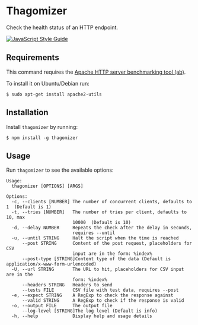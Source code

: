 Thagomizer
==========

Check the health status of an HTTP endpoint.

[![JavaScript Style Guide](https://img.shields.io/badge/code%20style-standard-brightgreen.svg)](http://standardjs.com/)

Requirements
------------

This command requires the 
[Apache HTTP server benchmarking tool (ab)](https://httpd.apache.org/docs/current/programs/ab.html).

To install it on Ubuntu/Debian run:

    $ sudo apt-get install apache2-utils

Installation
------------

Install `thagomizer` by running:

    $ npm install -g thagomizer

Usage
-----

Run `thagomizer` to see the available options:

```
Usage:
  thagomizer [OPTIONS] [ARGS]

Options: 
  -c, --clients [NUMBER] The number of concurrent clients, defaults to 1  (Default is 1)
  -t, --tries [NUMBER]   The number of tries per client, defaults to 10, max 
                         10000  (Default is 10)
  -d, --delay NUMBER     Repeats the check after the delay in seconds, 
                         requires --until 
  -u, --until STRING     Halt the script when the time is reached
      --post STRING      Content of the post request, placeholders for CSV 
                         input are in the form: %index% 
      --post-type [STRING]Content type of the data (Default is application/x-www-form-urlencoded)
  -U, --url STRING       The URL to hit, placeholders for CSV input are in the 
                         form: %index% 
      --headers STRING   Headers to send
      --tests FILE       CSV file with test data, requires --post
  -e, --expect STRING    A RegExp to check the response against
      --valid STRING     A RegExp to check if the response is valid
  -o, --output FILE      The output file
      --log-level [STRING]The log level (Default is info)
  -h, --help             Display help and usage details

```
